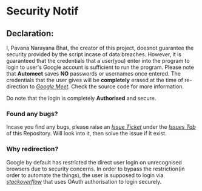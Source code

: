 # Security Notif

## Declaration:

I, Pavana Narayana Bhat, the creator of this project, doesnot guarantee the security provided by the script incase of data breaches.
However, it is guaranteed that the credentials that a user(you) enter into the program to login to user's Google account is sufficient to run the program.
Please note that **Automeet** saves **NO** passwords or usernames once entered. The credentials that the user gives will be **completely** erased at the time of re-direction to *[Google Meet](https://meet.google.com)*. Check the source code for more information.

Do note that the login is completely **Authorised** and secure.

### Found any bugs?
Incase you find any bugs, please raise an *[Issue Ticket](https://github.com/pixincreate/Online-Class-Automater/issues/new)* under the *[Issues Tab](https://github.com/pixincreate/Online-Class-Automater/issues)* of this Repository. Will look into it, then solve the issue if it exist.

### Why redirection?
Google by default has restricted the direct user login on unrecognised browsers due to security concerns. In order to bypass the restriction(in order to automate the things), the user is supposed to login via *[stackoverflow](https://www.stackoverflow.com)* that uses OAuth authorisation to login securely.
